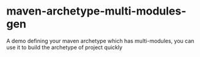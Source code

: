 # maven-archetype-multi-modules-gen
A demo defining your maven archetype which has multi-modules, you can use it to build the archetype of project quickly
